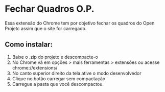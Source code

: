 # Fechar Quadros O.P.
Essa extensão do Chrome tem por objetivo fechar os quadros do Open Projetc assim que o site for carregado.

## Como instalar:

 1. Baixe o .zip do projeto e descompacte-o
 2. No Chrome vá em opções > mais ferramentas > extensões ou acesse chrome://extensions/
 3. No canto superior direito da tela ative o modo desenvolvedor
 4.  Clique no botão carregar sem compactação
 5. Carregue a pasta que você descompactou.
